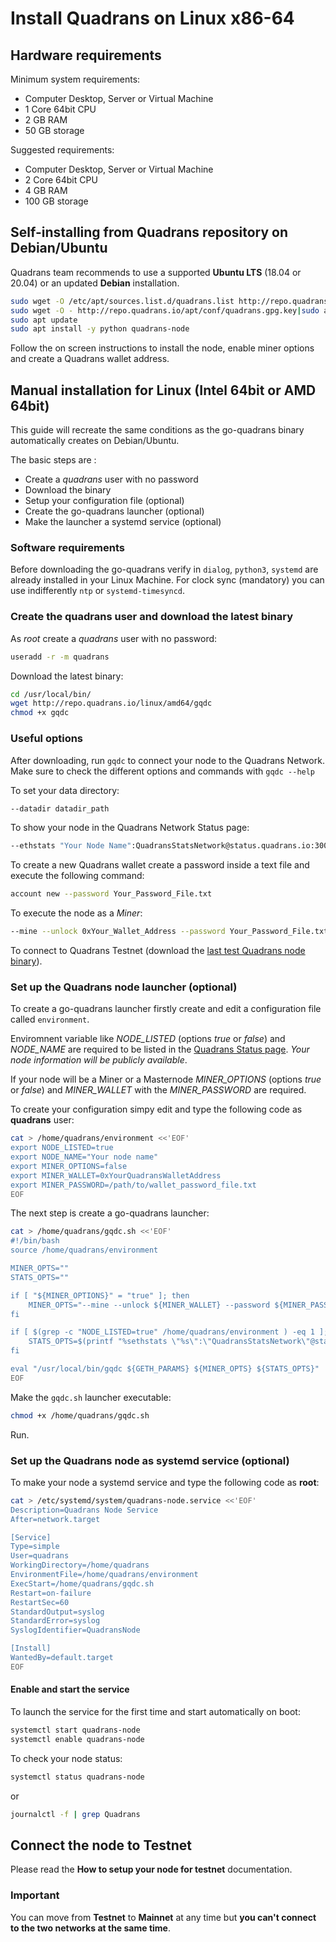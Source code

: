 Install Quadrans on Linux x86-64
================================

## Hardware requirements

Minimum system requirements:

* Computer Desktop, Server or Virtual Machine
* 1 Core 64bit CPU
* 2 GB RAM
* 50 GB storage

Suggested requirements:

* Computer Desktop, Server or Virtual Machine
* 2 Core 64bit CPU
* 4 GB RAM
* 100 GB storage

## Self-installing from Quadrans repository on Debian/Ubuntu 

Quadrans team recommends to use a supported **Ubuntu LTS** (18.04 or 20.04) or an updated **Debian** installation. 

``` bash
sudo wget -O /etc/apt/sources.list.d/quadrans.list http://repo.quadrans.io/apt/conf/quadrans.list
sudo wget -O - http://repo.quadrans.io/apt/conf/quadrans.gpg.key|sudo apt-key add -
sudo apt update
sudo apt install -y python quadrans-node
``` 

Follow the on screen instructions to install the node, enable miner options and create a Quadrans wallet address.

## Manual installation for Linux (Intel 64bit or AMD 64bit) 

This guide will recreate the same conditions as the go-quadrans binary automatically creates on Debian/Ubuntu. 

The basic steps are :

* Create a *quadrans* user with no password
* Download the binary
* Setup your configuration file (optional)
* Create the go-quadrans launcher (optional)
* Make the launcher a systemd service (optional)

### Software requirements

Before downloading the go-quadrans verify in `dialog`, `python3`, `systemd` are already installed in your Linux Machine. For clock sync (mandatory) you can use indifferently `ntp` or `systemd-timesyncd`.

### Create the quadrans user and download the latest binary

As *root* create a *quadrans* user with no password:

``` bash
useradd -r -m quadrans
``` 

Download the latest binary:

``` bash
cd /usr/local/bin/
wget http://repo.quadrans.io/linux/amd64/gqdc
chmod +x gqdc
``` 

### Useful options 

After downloading, run `gqdc` to connect your node to the Quadrans Network. Make sure to check the different options and commands with `gqdc --help`

To set your data directory:

``` bash
--datadir datadir_path
``` 

To show your node in the Quadrans Network Status page:

``` bash
--ethstats "Your Node Name":QuadransStatsNetwork@status.quadrans.io:3000
``` 

To create a new Quadrans wallet create a password inside a text file and execute the following command:

``` bash
account new --password Your_Password_File.txt
``` 

To execute the node as a *Miner*:

``` bash
--mine --unlock 0xYour_Wallet_Address --password Your_Password_File.txt
``` 

To connect to Quadrans Testnet (download the [last test Quadrans node binary](../management/testnet)).

### Set up the Quadrans node launcher (optional)

To create a go-quadrans launcher firstly create and edit a configuration file called `environment`. 

Enviromnent variable like *NODE_LISTED* (options *true* or *false*) and *NODE_NAME* are required to be listed in the [Quadrans Status page](https://status.quadrans.io). *Your node information will be publicly available*. 

If your node will be a Miner or a Masternode *MINER_OPTIONS* (options *true* or *false*) and *MINER_WALLET* with the *MINER_PASSWORD* are required.

To create your configuration simpy edit and type the following code as **quadrans** user:

``` bash
cat > /home/quadrans/environment <<'EOF'
export NODE_LISTED=true
export NODE_NAME="Your node name"
export MINER_OPTIONS=false
export MINER_WALLET=0xYourQuadransWalletAddress
export MINER_PASSWORD=/path/to/wallet_password_file.txt
EOF
``` 

The next step is create a go-quadrans launcher:

``` bash
cat > /home/quadrans/gqdc.sh <<'EOF'
#!/bin/bash
source /home/quadrans/environment

MINER_OPTS=""
STATS_OPTS=""

if [ "${MINER_OPTIONS}" = "true" ]; then
	MINER_OPTS="--mine --unlock ${MINER_WALLET} --password ${MINER_PASSWORD}"
fi

if [ $(grep -c "NODE_LISTED=true" /home/quadrans/environment ) -eq 1 ]; then
	STATS_OPTS=$(printf "%sethstats \"%s\":\"QuadransStatsNetwork\"@status.quadrans.io:3000" "--" "${NODE_NAME}")
fi

eval "/usr/local/bin/gqdc ${GETH_PARAMS} ${MINER_OPTS} ${STATS_OPTS}"
EOF
``` 

Make the `gqdc.sh` launcher executable:

``` bash
chmod +x /home/quadrans/gqdc.sh
``` 

Run.

### Set up the Quadrans node as systemd service (optional)

To make your node a systemd service and type the following code as **root**:

``` bash
cat > /etc/systemd/system/quadrans-node.service <<'EOF'
Description=Quadrans Node Service
After=network.target

[Service]
Type=simple
User=quadrans
WorkingDirectory=/home/quadrans
EnvironmentFile=/home/quadrans/environment
ExecStart=/home/quadrans/gqdc.sh
Restart=on-failure
RestartSec=60
StandardOutput=syslog
StandardError=syslog
SyslogIdentifier=QuadransNode

[Install]
WantedBy=default.target
EOF
``` 

#### Enable and start the service

To launch the service for the first time and start automatically on boot:

``` bash
systemctl start quadrans-node
systemctl enable quadrans-node
``` 

To check your node status:

``` bash
systemctl status quadrans-node
``` 

or

``` bash
journalctl -f | grep Quadrans
``` 

## Connect the node to Testnet 

Please read the **How to setup your node for testnet** documentation.

### Important

You can move from **Testnet** to **Mainnet** at any time but **you can\'t connect to the two networks at the same time**.